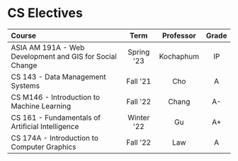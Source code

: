 # CS Electives

| Course                                                   |    Term    | Professor | Grade |
| :------------------------------------------------------- | :--------: | :-------: | :---: |
| ASIA AM 191A - Web Development and GIS for Social Change | Spring '23 | Kochaphum |  IP   |
| CS 143 - Data Management Systems                         |  Fall '21  |    Cho    |   A   |
| CS M146 - Introduction to Machine Learning               |  Fall '22  |   Chang   |  A-   |
| CS 161 - Fundamentals of Artificial Intelligence         | Winter '22 |    Gu     |  A+   |
| CS 174A - Introduction to Computer Graphics              |  Fall '22  |    Law    |   A   |

